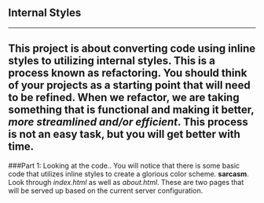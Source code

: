 ## Internal Styles
---
This project is about converting code using inline styles to utilizing internal styles. This is a process known as **refactoring**. You should think of your projects as a starting point that will need to be refined. When we refactor, we are taking something that is functional and making it better, _more streamlined and/or efficient_. This process is not an easy task, but you will get better with time.
---

###Part 1: Looking at the code..
You will notice that there is some basic code that utilizes inline styles to create a glorious color scheme. **sarcasm**. Look through _index.html_ as well as _about.html_. These are two pages that will be served up based on the current server configuration.  
